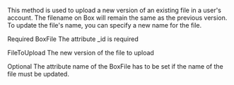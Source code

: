 This method is used to upload a new version of an existing file in a user's account. 
The filename on Box will remain the same as the previous version. To update the file's name, you can specify a 
new name for the file.

Required
BoxFile
The attribute _id is required

FileToUpload
The new version of the file to upload

Optional
The attribute name of the BoxFile has to be set if the name of the file must be updated.